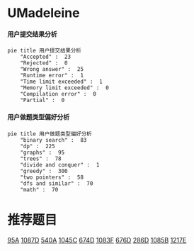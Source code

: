 # UMadeleine

<!-- tabs:start -->



#### **用户提交结果分析**

```mermaid
pie title 用户提交结果分析
    "Accepted" :  23
    "Rejected" :  0
    "Wrong answer" :  25
    "Runtime error" :  1
    "Time limit exceeded" :  1
    "Memory limit exceeded" :  0
    "Compilation error" :  0
    "Partial" :  0
```

#### **用户做题类型偏好分析**

```mermaid
pie title 用户做题类型偏好分析
    "binary search" :  83
    "dp" :  225
    "graphs" :  95
    "trees" :  78
    "divide and conquer" :  1
    "greedy" :  300
    "two pointers" :  58
    "dfs and similar" :  70
    "math" :  70
```



<!-- tabs:end -->
# 推荐题目
[95A](https://codeforces.com/contest/95/problem/A)
[1087D](https://codeforces.com/contest/1087/problem/D)
[540A](https://codeforces.com/contest/540/problem/A)
[1045C](https://codeforces.com/contest/1045/problem/C)
[674D](https://codeforces.com/contest/674/problem/D)
[1083F](https://codeforces.com/contest/1083/problem/F)
[676D](https://codeforces.com/contest/676/problem/D)
[286D](https://codeforces.com/contest/286/problem/D)
[1085B](https://codeforces.com/contest/1085/problem/B)
[1217E](https://codeforces.com/contest/1217/problem/E)
